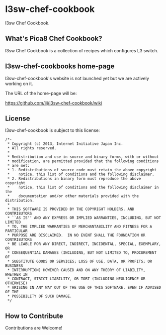 # l3sw-chef-cookbook

l3sw Chef Cookbook.

## What's Pica8 Chef Cookbook?
l3sw Chef Cookbook is a collection of recipes which configures
L3 switch.

## l3sw-chef-cookbooks home-page

l3sw-chef-cookbook's website is not launched yet but we are actively
working on it.

The URL of the home-page will be:

  https://github.com/iij/l3sw-chef-cookbook/wiki

## License

l3sw-chef-cookbook is subject to this license:
```
/*-
 * Copyright (c) 2013, Internet Initiative Japan Inc.
 * All rights reserved.
 *
 * Redistribution and use in source and binary forms, with or without
 * modification, are permitted provided that the following conditions
 * are met:
 * 1. Redistributions of source code must retain the above copyright
 *    notice, this list of conditions and the following disclaimer.
 * 2. Redistributions in binary form must reproduce the above copyright
 *    notice, this list of conditions and the following disclaimer in the
 *    documentation and/or other materials provided with the distribution.
 *
 * THIS SOFTWARE IS PROVIDED BY THE COPYRIGHT HOLDERS. AND CONTRIBUTORS
 * ``AS IS'' AND ANY EXPRESS OR IMPLIED WARRANTIES, INCLUDING, BUT NOT LIMITED
 * TO, THE IMPLIED WARRANTIES OF MERCHANTABILITY AND FITNESS FOR A PARTICULAR
 * PURPOSE ARE DISCLAIMED.  IN NO EVENT SHALL THE FOUNDATION OR CONTRIBUTORS
 * BE LIABLE FOR ANY DIRECT, INDIRECT, INCIDENTAL, SPECIAL, EXEMPLARY, OR
 * CONSEQUENTIAL DAMAGES (INCLUDING, BUT NOT LIMITED TO, PROCUREMENT OF
 * SUBSTITUTE GOODS OR SERVICES; LOSS OF USE, DATA, OR PROFITS; OR BUSINESS
 * INTERRUPTION) HOWEVER CAUSED AND ON ANY THEORY OF LIABILITY, WHETHER IN
 * CONTRACT, STRICT LIABILITY, OR TORT (INCLUDING NEGLIGENCE OR OTHERWISE)
 * ARISING IN ANY WAY OUT OF THE USE OF THIS SOFTWARE, EVEN IF ADVISED OF THE
 * POSSIBILITY OF SUCH DAMAGE.
 */
```

## How to Contribute
Contributions are Welcome!
